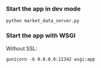 ### Start the app in dev mode

```
python market_data_server.py
```

### Start the app with WSGI

Without SSL:

```
gunicorn -b 0.0.0.0:12342 wsgi:app
```
